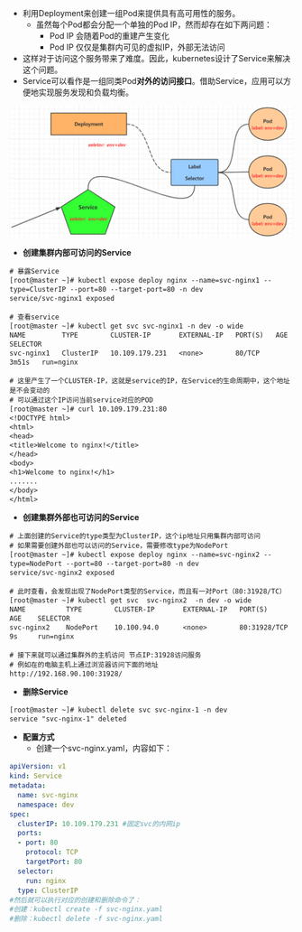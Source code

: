 - 利用Deployment来创建一组Pod来提供具有高可用性的服务。
  - 虽然每个Pod都会分配一个单独的Pod IP，然而却存在如下两问题：
    - Pod IP 会随着Pod的重建产生变化
    - Pod IP 仅仅是集群内可见的虚拟IP，外部无法访问
- 这样对于访问这个服务带来了难度。因此，kubernetes设计了Service来解决这个问题。
- Service可以看作是一组同类Pod**对外的访问接口**。借助Service，应用可以方便地实现服务发现和负载均衡。

![pics1](../../pics/image-20200408194716912.png)

- **创建集群内部可访问的Service**

```shell
# 暴露Service
[root@master ~]# kubectl expose deploy nginx --name=svc-nginx1 --type=ClusterIP --port=80 --target-port=80 -n dev
service/svc-nginx1 exposed

# 查看service
[root@master ~]# kubectl get svc svc-nginx1 -n dev -o wide
NAME         TYPE        CLUSTER-IP       EXTERNAL-IP   PORT(S)   AGE     SELECTOR
svc-nginx1   ClusterIP   10.109.179.231   <none>        80/TCP    3m51s   run=nginx

# 这里产生了一个CLUSTER-IP，这就是service的IP，在Service的生命周期中，这个地址是不会变动的
# 可以通过这个IP访问当前service对应的POD
[root@master ~]# curl 10.109.179.231:80
<!DOCTYPE html>
<html>
<head>
<title>Welcome to nginx!</title>
</head>
<body>
<h1>Welcome to nginx!</h1>
.......
</body>
</html>
```

- **创建集群外部也可访问的Service**

```shell
# 上面创建的Service的type类型为ClusterIP，这个ip地址只用集群内部可访问
# 如果需要创建外部也可以访问的Service，需要修改type为NodePort
[root@master ~]# kubectl expose deploy nginx --name=svc-nginx2 --type=NodePort --port=80 --target-port=80 -n dev
service/svc-nginx2 exposed

# 此时查看，会发现出现了NodePort类型的Service，而且有一对Port（80:31928/TC）
[root@master ~]# kubectl get svc  svc-nginx2  -n dev -o wide
NAME          TYPE        CLUSTER-IP       EXTERNAL-IP   PORT(S)        AGE    SELECTOR
svc-nginx2    NodePort    10.100.94.0      <none>        80:31928/TCP   9s     run=nginx

# 接下来就可以通过集群外的主机访问 节点IP:31928访问服务
# 例如在的电脑主机上通过浏览器访问下面的地址
http://192.168.90.100:31928/
```

- **删除Service**

```shell
[root@master ~]# kubectl delete svc svc-nginx-1 -n dev
service "svc-nginx-1" deleted
```

- **配置方式**
  - 创建一个svc-nginx.yaml，内容如下：

```yaml
apiVersion: v1
kind: Service
metadata:
  name: svc-nginx
  namespace: dev
spec:
  clusterIP: 10.109.179.231 #固定svc的内网ip
  ports:
  - port: 80
    protocol: TCP
    targetPort: 80
  selector:
    run: nginx
  type: ClusterIP
#然后就可以执行对应的创建和删除命令了：
#创建：kubectl create -f svc-nginx.yaml
#删除：kubectl delete -f svc-nginx.yaml
```


